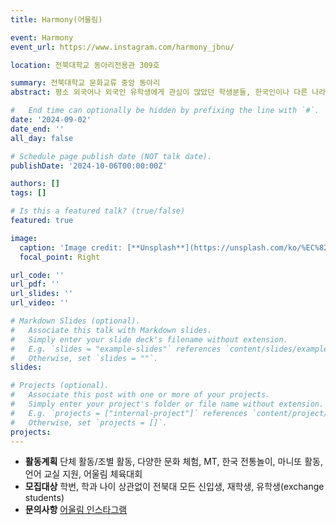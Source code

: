 ```yaml
---
title: Harmony(어울림)

event: Harmony
event_url: https://www.instagram.com/harmony_jbnu/

location: 전북대학교 동아리전용관 309호

summary: 전북대학교 문화교류 중앙 동아리
abstract: 평소 외국어나 외국인 유학생에게 관심이 많았던 학생분들, 한국인이나 다른 나라 친구들을 만나고 싶었던 해외 유학생분들이 함께 어울리면서 추억을 쌓는 동아리

#   End time can optionally be hidden by prefixing the line with `#`.
date: '2024-09-02'
date_end: ''
all_day: false

# Schedule page publish date (NOT talk date).
publishDate: '2024-10-06T00:00:00Z'

authors: []
tags: []

# Is this a featured talk? (true/false)
featured: true

image:
  caption: 'Image credit: [**Unsplash**](https://unsplash.com/ko/%EC%82%AC%EC%A7%84/%EC%BB%A4%ED%94%BC%EC%88%8D%EC%97%90-%EC%9E%88%EB%8A%94-%EC%B9%9C%EA%B5%AC%EB%93%A4--uHVRvDr7pg)'
  focal_point: Right

url_code: ''
url_pdf: ''
url_slides: ''
url_video: ''

# Markdown Slides (optional).
#   Associate this talk with Markdown slides.
#   Simply enter your slide deck's filename without extension.
#   E.g. `slides = "example-slides"` references `content/slides/example-slides.md`.
#   Otherwise, set `slides = ""`.
slides:

# Projects (optional).
#   Associate this post with one or more of your projects.
#   Simply enter your project's folder or file name without extension.
#   E.g. `projects = ["internal-project"]` references `content/project/deep-learning/index.md`.
#   Otherwise, set `projects = []`.
projects:
---
```


- **활동계획** 단체 활동/조별 활동, 다양한 문화 체험, MT, 한국 전통놀이, 마니또 활동, 언어 교실 지원, 어울림 체육대회
- **모집대상** 학번, 학과 나이 상관없이 전북대 모든 신입생, 재학생, 유학생(exchange students)
- **문의사항** [어울림 인스타그램](https://www.instagram.com/harmony_jbnu/)
